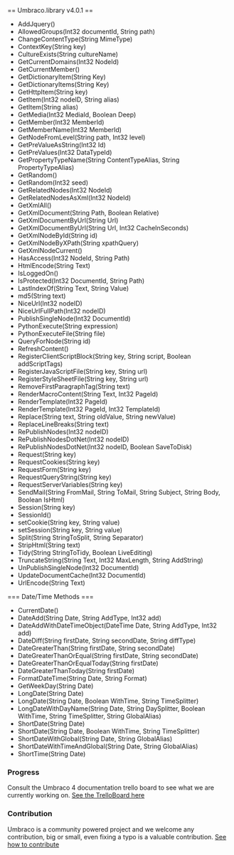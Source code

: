 == Umbraco.library v4.0.1 ==

* AddJquery()
* AllowedGroups(Int32 documentId, String path)
* ChangeContentType(String MimeType)
* ContextKey(String key)
* CultureExists(String cultureName)
* GetCurrentDomains(Int32 NodeId)
* GetCurrentMember()
* GetDictionaryItem(String Key)
* GetDictionaryItems(String Key)
* GetHttpItem(String key)
* GetItem(Int32 nodeID, String alias)
* GetItem(String alias)
* GetMedia(Int32 MediaId, Boolean Deep)
* GetMember(Int32 MemberId)
* GetMemberName(Int32 MemberId)
* GetNodeFromLevel(String path, Int32 level)
* GetPreValueAsString(Int32 Id)
* GetPreValues(Int32 DataTypeId)
* GetPropertyTypeName(String ContentTypeAlias, String PropertyTypeAlias)
* GetRandom() 
* GetRandom(Int32 seed)
* GetRelatedNodes(Int32 NodeId)
* GetRelatedNodesAsXml(Int32 NodeId)
* GetXmlAll()
* GetXmlDocument(String Path, Boolean Relative)
* GetXmlDocumentByUrl(String Url)
* GetXmlDocumentByUrl(String Url, Int32 CacheInSeconds)
* GetXmlNodeById(String id)
* GetXmlNodeByXPath(String xpathQuery)
* GetXmlNodeCurrent()
* HasAccess(Int32 NodeId, String Path)
* HtmlEncode(String Text)
* IsLoggedOn()
* IsProtected(Int32 DocumentId, String Path)
* LastIndexOf(String Text, String Value)
* md5(String text)
* NiceUrl(Int32 nodeID)
* NiceUrlFullPath(Int32 nodeID)
* PublishSingleNode(Int32 DocumentId)
* PythonExecute(String expression)
* PythonExecuteFile(String file)
* QueryForNode(String id)
* RefreshContent()
* RegisterClientScriptBlock(String key, String script, Boolean addScriptTags)
* RegisterJavaScriptFile(String key, String url)
* RegisterStyleSheetFile(String key, String url)
* RemoveFirstParagraphTag(String text)
* RenderMacroContent(String Text, Int32 PageId)
* RenderTemplate(Int32 PageId)
* RenderTemplate(Int32 PageId, Int32 TemplateId)
* Replace(String text, String oldValue, String newValue)
* ReplaceLineBreaks(String text)
* RePublishNodes(Int32 nodeID)
* RePublishNodesDotNet(Int32 nodeID)
* RePublishNodesDotNet(Int32 nodeID, Boolean SaveToDisk)
* Request(String key)
* RequestCookies(String key)
* RequestForm(String key)
* RequestQueryString(String key)
* RequestServerVariables(String key)
* SendMail(String FromMail, String ToMail, String Subject, String Body, Boolean IsHtml)
* Session(String key)
* SessionId()
* setCookie(String key, String value)
* setSession(String key, String value)
* Split(String StringToSplit, String Separator)
* StripHtml(String text)
* Tidy(String StringToTidy, Boolean LiveEditing)
* TruncateString(String Text, Int32 MaxLength, String AddString)
* UnPublishSingleNode(Int32 DocumentId)
* UpdateDocumentCache(Int32 DocumentId)
* UrlEncode(String Text)

=== Date/Time Methods ===

* CurrentDate()
* DateAdd(String Date, String AddType, Int32 add)
* DateAddWithDateTimeObject(DateTime Date, String AddType, Int32 add)
* DateDiff(String firstDate, String secondDate, String diffType)
* DateGreaterThan(String firstDate, String secondDate)
* DateGreaterThanOrEqual(String firstDate, String secondDate)
* DateGreaterThanOrEqualToday(String firstDate)
* DateGreaterThanToday(String firstDate)
* FormatDateTime(String Date, String Format)
* GetWeekDay(String Date)
* LongDate(String Date)
* LongDate(String Date, Boolean WithTime, String TimeSplitter)
* LongDateWithDayName(String Date, String DaySplitter, Boolean WithTime, String TimeSplitter, String GlobalAlias)
* ShortDate(String Date)
* ShortDate(String Date, Boolean WithTime, String TimeSplitter)
* ShortDateWithGlobal(String Date, String GlobalAlias)
* ShortDateWithTimeAndGlobal(String Date, String GlobalAlias)
* ShortTime(String Date)


### Progress
Consult the Umbraco 4 documentation trello board to see what we are currently working on.
[See the TrelloBoard here](https://trello.com/board/umbraco-4-documentation/4fdb02df8fc3ef067e809e95)

### Contribution
Umbraco is a community powered project and we welcome any contribution, big or small, even fixing a typo is a valuable contribution.
[See how to contribute](https://github.com/umbraco/Umbraco4Docs)



 
